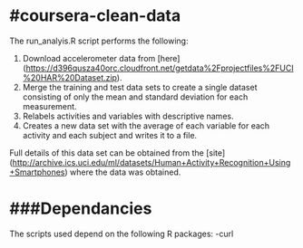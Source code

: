 #coursera-clean-data
===================

The run_analyis.R script performs the following:
1. Download accelerometer data from [here] (https://d396qusza40orc.cloudfront.net/getdata%2Fprojectfiles%2FUCI%20HAR%20Dataset.zip).
2. Merge the training and test data sets to create a single dataset consisting of only the mean and standard deviation for each measurement. 
3. Relabels activities and variables with descriptive names.
4. Creates a new data set with the average of each variable for each activity and each subject and writes it to a file. 


Full details of this data set can be obtained from the [site] (http://archive.ics.uci.edu/ml/datasets/Human+Activity+Recognition+Using+Smartphones) where the data was obtained.

###Dependancies
=============
The scripts used depend on the following R packages: 
-curl